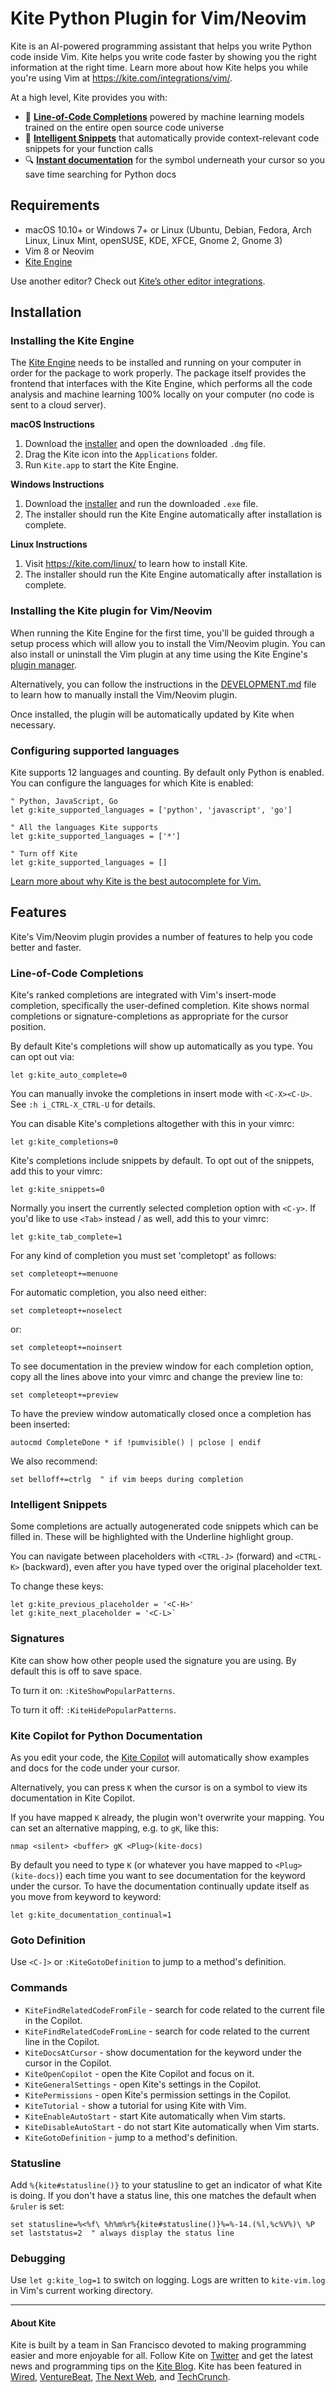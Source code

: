 # Kite Python Plugin for Vim/Neovim

Kite is an AI-powered programming assistant that helps you write Python code inside Vim. Kite helps you write code faster by showing you the right information at the right time. Learn more about how Kite helps you while you're using Vim at https://kite.com/integrations/vim/.

At a high level, Kite provides you with:
* 🧠 __[Line-of-Code Completions](#Line-of-Code-Completions)__ powered by machine learning models trained on the entire open source code universe
* 📝 __[Intelligent Snippets](#Intelligent-Snippets)__ that automatically provide context-relevant code snippets for your function calls
* 🔍 __[Instant documentation](#Kite-Copilot-for-Python-Documentation)__ for the symbol underneath your cursor so you save time searching for Python docs


## Requirements

* macOS 10.10+ or Windows 7+ or Linux (Ubuntu, Debian, Fedora, Arch Linux, Linux Mint, openSUSE, KDE, XFCE, Gnome 2, Gnome 3)
* Vim 8 or Neovim
* [Kite Engine](https://kite.com/)

Use another editor? Check out [Kite’s other editor integrations](https://kite.com/integrations/).


## Installation

### Installing the Kite Engine

The [Kite Engine](https://kite.com/) needs to be installed and running on your computer in order for the package to work properly. The package itself provides the frontend that interfaces with the Kite Engine, which performs all the code analysis and machine learning 100% locally on your computer (no code is sent to a cloud server).

__macOS Instructions__
1. Download the [installer](https://kite.com/download/) and open the downloaded `.dmg` file.
2. Drag the Kite icon into the `Applications` folder.
3. Run `Kite.app` to start the Kite Engine.

__Windows Instructions__
1. Download the [installer](https://kite.com/download/) and run the downloaded `.exe` file.
2. The installer should run the Kite Engine automatically after installation is complete.

__Linux Instructions__
1. Visit https://kite.com/linux/ to learn how to install Kite.
2. The installer should run the Kite Engine automatically after installation is complete.

### Installing the Kite plugin for Vim/Neovim

When running the Kite Engine for the first time, you'll be guided through a setup process which will allow you to install the Vim/Neovim plugin. You can also install or uninstall the Vim plugin at any time using the Kite Engine's [plugin manager](https://help.kite.com/article/62-managing-editor-plugins).

Alternatively, you can follow the instructions in the [DEVELOPMENT.md](https://github.com/kiteco/vim-plugin/blob/master/DEVELOPMENT.md) file to learn how to manually install the Vim/Neovim plugin.

Once installed, the plugin will be automatically updated by Kite when necessary.

### Configuring supported languages

Kite supports 12 languages and counting.  By default only Python is enabled.  You can configure the languages for which Kite is enabled:

```viml
" Python, JavaScript, Go
let g:kite_supported_languages = ['python', 'javascript', 'go']

" All the languages Kite supports
let g:kite_supported_languages = ['*']

" Turn off Kite
let g:kite_supported_languages = []
```

[Learn more about why Kite is the best autocomplete for Vim.](https://kite.com/integrations/vim/)


## Features

Kite's Vim/Neovim plugin provides a number of features to help you code better and faster.


### Line-of-Code Completions

Kite's ranked completions are integrated with Vim's insert-mode completion, specifically the user-defined completion.  Kite shows normal completions or signature-completions as appropriate for the cursor position.

By default Kite's completions will show up automatically as you type.  You can opt out via:

```viml
let g:kite_auto_complete=0
```

You can manually invoke the completions in insert mode with `<C-X><C-U>`.  See `:h i_CTRL-X_CTRL-U` for details.

You can disable Kite's completions altogether with this in your vimrc:

```viml
let g:kite_completions=0
```

Kite's completions include snippets by default.  To opt out of the snippets, add this to your vimrc:

```viml
let g:kite_snippets=0
```

Normally you insert the currently selected completion option with `<C-y>`.  If you'd like to use `<Tab>` instead / as well, add this to your vimrc:

```viml
let g:kite_tab_complete=1
```

For any kind of completion you must set 'completopt' as follows:

```viml
set completeopt+=menuone
```

For automatic completion, you also need either:

```viml
set completeopt+=noselect
```

or:

```viml
set completeopt+=noinsert
```

To see documentation in the preview window for each completion option, copy all the lines above into your vimrc and change the preview line to:

```viml
set completeopt+=preview
```

To have the preview window automatically closed once a completion has been inserted:

```viml
autocmd CompleteDone * if !pumvisible() | pclose | endif
```

We also recommend:

```viml
set belloff+=ctrlg  " if vim beeps during completion
```


### Intelligent Snippets

Some completions are actually autogenerated code snippets which can be filled in.  These will be highlighted with the Underline highlight group.

You can navigate between placeholders with `<CTRL-J>` (forward) and `<CTRL-K>` (backward), even after you have typed over the original placeholder text.

To change these keys:

```viml
let g:kite_previous_placeholder = '<C-H>'
let g:kite_next_placeholder = '<C-L>`
```


### Signatures

Kite can show how other people used the signature you are using.  By default this is off to save space.

To turn it on: `:KiteShowPopularPatterns`.

To turn it off: `:KiteHidePopularPatterns`.


### Kite Copilot for Python Documentation

As you edit your code, the [Kite Copilot](https://kite.com/copilot/) will automatically show examples and docs for the code under your cursor.

Alternatively, you can press `K` when the cursor is on a symbol to view its documentation in Kite Copilot.

If you have mapped `K` already, the plugin won't overwrite your mapping. You can set an alternative mapping, e.g. to `gK`, like this:

```viml
nmap <silent> <buffer> gK <Plug>(kite-docs)
```

By default you need to type `K` (or whatever you have mapped to `<Plug>(kite-docs)`) each time you want to see documentation for the keyword under the cursor.  To have the documentation continually update itself as you move from keyword to keyword:

```viml
let g:kite_documentation_continual=1
```


### Goto Definition

Use `<C-]>` or `:KiteGotoDefinition` to jump to a method's definition.


### Commands

- `KiteFindRelatedCodeFromFile` - search for code related to the current file in the Copilot.
- `KiteFindRelatedCodeFromLine` - search for code related to the current line in the Copilot.
- `KiteDocsAtCursor` - show documentation for the keyword under the cursor in the Copilot.
- `KiteOpenCopilot` - open the Kite Copilot and focus on it.
- `KiteGeneralSettings` - open Kite's settings in the Copilot.
- `KitePermissions` - open Kite's permission settings in the Copilot.
- `KiteTutorial` - show a tutorial for using Kite with Vim.
- `KiteEnableAutoStart` - start Kite automatically when Vim starts.
- `KiteDisableAutoStart` - do not start Kite automatically when Vim starts.
- `KiteGotoDefinition` - jump to a method's definition.



### Statusline

Add `%{kite#statusline()}` to your statusline to get an indicator of what Kite is doing.  If you don't have a status line, this one matches the default when `&ruler` is set:

```viml
set statusline=%<%f\ %h%m%r%{kite#statusline()}%=%-14.(%l,%c%V%)\ %P
set laststatus=2  " always display the status line
```


### Debugging

Use `let g:kite_log=1` to switch on logging.  Logs are written to `kite-vim.log` in Vim's current working directory.


---

#### About Kite

Kite is built by a team in San Francisco devoted to making programming easier and more enjoyable for all. Follow Kite on
[Twitter](https://twitter.com/kitehq) and get the latest news and programming tips on the
[Kite Blog](https://kite.com/blog/).
Kite has been featured in [Wired](https://www.wired.com/2016/04/kites-coding-asssitant-spots-errors-finds-better-open-source/),
[VentureBeat](https://venturebeat.com/2019/01/28/kite-raises-17-million-for-its-ai-powered-developer-environment/),
[The Next Web](https://thenextweb.com/dd/2016/04/14/kite-plugin/), and
[TechCrunch](https://techcrunch.com/2019/01/28/kite-raises-17m-for-its-ai-driven-code-completion-tool/).
